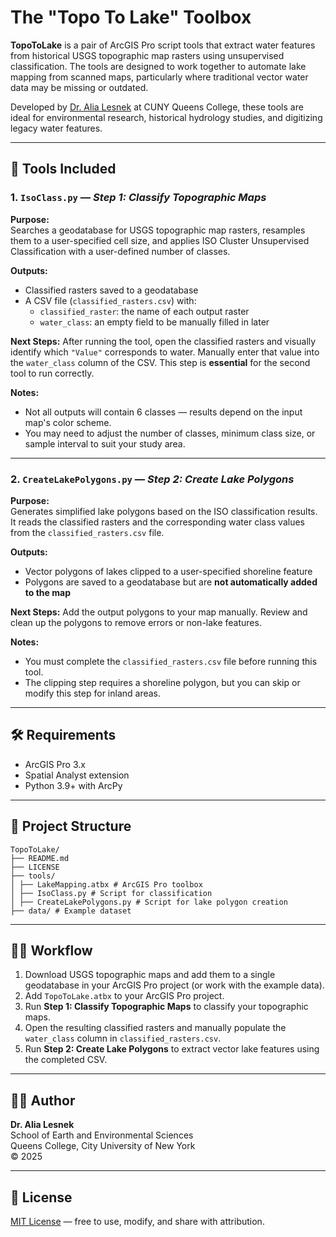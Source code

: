 # The "Topo To Lake" Toolbox
 
**TopoToLake** is a pair of ArcGIS Pro script tools that extract water features from historical USGS topographic map rasters using unsupervised classification. The tools are designed to work together to automate lake mapping from scanned maps, particularly where traditional vector water data may be missing or outdated.

Developed by [Dr. Alia Lesnek](https://www.qc.cuny.edu/academics/sees/alia-lesnek/) at CUNY Queens College, these tools are ideal for environmental research, historical hydrology studies, and digitizing legacy water features.

---

## 🧰 Tools Included

### 1. `IsoClass.py` — *Step 1: Classify Topographic Maps*

**Purpose:**  
Searches a geodatabase for USGS topographic map rasters, resamples them to a user-specified cell size, and applies ISO Cluster Unsupervised Classification with a user-defined number of classes.

**Outputs:**
- Classified rasters saved to a geodatabase
- A CSV file (`classified_rasters.csv`) with:
  - `classified_raster`: the name of each output raster
  - `water_class`: an empty field to be manually filled in later

**Next Steps:**
After running the tool, open the classified rasters and visually identify which `"Value"` corresponds to water. Manually enter that value into the `water_class` column of the CSV. This step is **essential** for the second tool to run correctly.

**Notes:**
- Not all outputs will contain 6 classes — results depend on the input map's color scheme.
- You may need to adjust the number of classes, minimum class size, or sample interval to suit your study area.

---

### 2. `CreateLakePolygons.py` — *Step 2: Create Lake Polygons*

**Purpose:**  
Generates simplified lake polygons based on the ISO classification results. It reads the classified rasters and the corresponding water class values from the `classified_rasters.csv` file.

**Outputs:**
- Vector polygons of lakes clipped to a user-specified shoreline feature
- Polygons are saved to a geodatabase but are **not automatically added to the map**

**Next Steps:**
Add the output polygons to your map manually. Review and clean up the polygons to remove errors or non-lake features.

**Notes:**
- You must complete the `classified_rasters.csv` file before running this tool.
- The clipping step requires a shoreline polygon, but you can skip or modify this step for inland areas.

---

## 🛠 Requirements

- ArcGIS Pro 3.x
- Spatial Analyst extension
- Python 3.9+ with ArcPy

---

## 📁 Project Structure
 ```
TopoToLake/
 ├── README.md
 ├── LICENSE
 ├── tools/
 │ ├── LakeMapping.atbx # ArcGIS Pro toolbox
 │ ├── IsoClass.py # Script for classification
 │ ├── CreateLakePolygons.py # Script for lake polygon creation
 ├── data/ # Example dataset
 ```

---

## 👩‍💻 Workflow

1. Download USGS topographic maps and add them to a single geodatabase in your ArcGIS Pro project (or work with the example data).
2. Add `TopoToLake.atbx` to your ArcGIS Pro project.
3. Run **Step 1: Classify Topographic Maps** to classify your topographic maps.
4. Open the resulting classified rasters and manually populate the `water_class` column in `classified_rasters.csv`.
5. Run **Step 2: Create Lake Polygons** to extract vector lake features using the completed CSV.

---

## 👩‍🔬 Author

**Dr. Alia Lesnek**  
School of Earth and Environmental Sciences  
Queens College, City University of New York  
© 2025

---

## 📜 License

[MIT License](LICENSE) — free to use, modify, and share with attribution.
